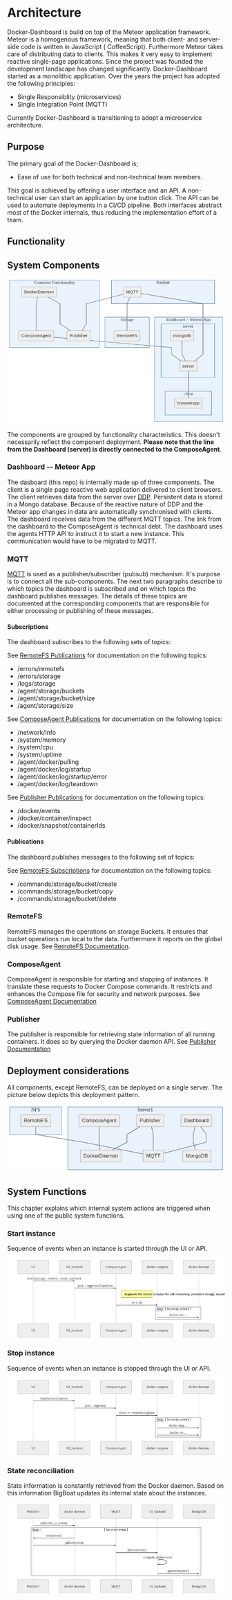 # Architecture

Docker-Dashboard is build on top of the Meteor application framework. Meteor is a homogenous framework, meaning that both client- and server-side code is written in JavaScript ( CoffeeScript). Furthermore Meteor takes care of distributing data
to clients. This makes it very easy to implement reactive single-page applications. Since the project was founded the development landscape has changed significantly. Docker-Dashboard started as a monolithic application. Over the years the project has adopted the following principles:

- Single Responsiblity (microservices)
- Single Integration Point (MQTT)

Currently Docker-Dashboard is transitioning to adopt a microservice architecture.

## Purpose
The primary goal of the Docker-Dashboard is;

- Ease of use for both technical and non-technical team members.

This goal is achieved by offering a user interface and an API. A non-technical user can start an application by one button click. The API can be used to automate deployments in a CI/CD pipeline.
Both interfaces abstract most of the Docker internals, thus reducing the implementation effort of a team.

## Functionality

## System Components
![system components](./system-components.mmd.png)

The components are grouped by functionality characteristics. This doesn't necessarily reflect the component deployment.
**Please note that the line from the Dashboard (server) is directly connected to the ComposeAgent**.

### Dashboard -- Meteor App
The dasboard (this repo) is internally made up of three components.
The client is a single page reactive web application delivered to client browsers. The client retrieves data from the server over [DDP](https://en.wikipedia.org/wiki/Distributed_Data_Protocol).
Persistent data is stored in a Mongo database. Because of the reactive nature of DDP and the Meteor app changes in data are automatically synchronised with clients.
The dashboard receives data from the different MQTT topics. The link from the dashboard to the ComposeAgent is technical debt. The dashboard uses the agents HTTP API to instruct it to start a new instance. This communication would have to be migrated to MQTT.

### MQTT
[MQTT](https://en.wikipedia.org/wiki/MQTT) is used as a publisher/subscriber (pubsub) mechanism. It's purpose is to connect all the sub-components. The next two paragraphs describe to which topics the dashboard is subscribed and on which topics the dashboard publishes messages. The details of these topics are documented at the corresponding components that are responsible for either processing or publishing of these messages.

#### Subscriptions
The dashboard subscribes to the following sets of topics:

See [RemoteFS Publications](https://github.com/ICTU/remotefs/tree/master/docs#publications) for documentation on the following topics:

- /errors/remotefs
- /errors/storage
- /logs/storage
- /agent/storage/buckets
- /agent/storage/bucket/size
- /agent/storage/size

See [ComposeAgent Publications](https://github.com/ICTU/docker-dashboard-agent-compose/blob/master/docs/README.md#publications) for documentation on the following topics:

- /network/info
- /system/memory
- /system/cpu
- /system/uptime
- /agent/docker/pulling
- /agent/docker/log/startup
- /agent/docker/log/startup/error
- /agent/docker/log/teardown

See [Publisher Publications](https://github.com/ICTU/publisher/tree/master/docs#publications) for documentation on the following topics:

- /docker/events
- /docker/container/inspect
- /docker/snapshot/containerIds

#### Publications
The dashboard publishes messages to the following set of topics:

See [RemoteFS Subscriptions](https://github.com/ICTU/remotefs/tree/master/docs#subscriptions) for documentation on the following topics:

- /commands/storage/bucket/create
- /commands/storage/bucket/copy
- /commands/storage/bucket/delete

### RemoteFS
RemoteFS manages the operations on storage Buckets. It ensures that bucket operations run local to the data. Furthermore it reports on the global disk usage.
See [RemoteFS Documentation](https://github.com/ICTU/remotefs/tree/master/docs).

### ComposeAgent
ComposeAgent is responsible for starting and stopping of instances. It translate these requests to Docker Compose commands. It restricts and enhances the Compose file for security and network purposes.
See [ComposeAgent Documentation](https://github.com/ICTU/docker-dashboard-agent-compose/blob/master/docs/README.md)

### Publisher
The publisher is responsible for retrieving state information of all running containers. It does so by querying the Docker daemon API.
See [Publisher Documentation](https://github.com/ICTU/publisher/tree/master/docs)

## Deployment considerations
All components, except RemoteFS, can be deployed on a single server. The picture below depicts this deployment pattern.

![deployment](./deployment.mmd.png)


## System Functions
This chapter explains which internal system actions are triggered when using one of the public system functions.

### Start instance
Sequence of events when an instance is started through the UI or API.

![start instance sequence diagram](./start-instance.mmd.png)


### Stop instance
Sequence of events when an instance is stopped through the UI or API.

![stop instance sequence diagram](./stop-instance.mmd.png)

### State reconciliation
State information is constantly retrieved from the Docker daemon. Based on this information BigBoat updates its internal state about the instances.

![state reconciliation sequence diagram](./state-reconciliation.mmd.png)
